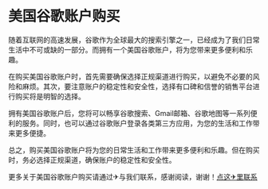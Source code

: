 # 美国谷歌账户购买

随着互联网的高速发展，谷歌作为全球最大的搜索引擎之一，已经成为了我们日常生活中不可或缺的一部分。而拥有一个美国谷歌账户，将为您带来更多便利和乐趣。

在购买美国谷歌账户时，首先需要确保选择正规渠道进行购买，以避免不必要的风险和麻烦。其次，要注意账户的稳定性和安全性，选择有口碑和信誉的销售平台进行购买将是明智的选择。

拥有美国谷歌账户后，您将可以畅享谷歌搜索、Gmail邮箱、谷歌地图等一系列便利的服务。同时，也可以通过谷歌账户登录各类第三方应用，为您的生活和工作带来更多便捷。

总之，购买美国谷歌账户将为您的日常生活和工作带来更多便利和乐趣。但在购买时，务必选择正规渠道，确保账户的稳定性和安全性。

更多关于美国谷歌账户购买请通过✈与我们联系，感谢阅读，谢谢！[点这✈里联系](https://sms.k02.cc)